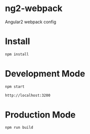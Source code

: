 # ng2-webpack

Angular2 webpack config

# Install

```bash
npm install
```

# Development Mode

```bash
npm start

http://localhost:3200
```

# Production Mode

```bash
npm run build
```